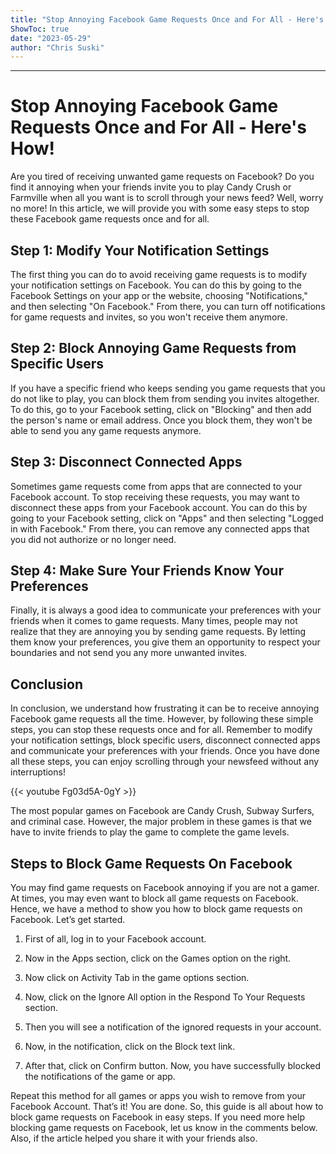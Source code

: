```yaml
---
title: "Stop Annoying Facebook Game Requests Once and For All - Here's How!"
ShowToc: true 
date: "2023-05-29"
author: "Chris Suski"
---
```

*****
# Stop Annoying Facebook Game Requests Once and For All - Here's How!

Are you tired of receiving unwanted game requests on Facebook? Do you find it annoying when your friends invite you to play Candy Crush or Farmville when all you want is to scroll through your news feed? Well, worry no more! In this article, we will provide you with some easy steps to stop these Facebook game requests once and for all.

## Step 1: Modify Your Notification Settings

The first thing you can do to avoid receiving game requests is to modify your notification settings on Facebook. You can do this by going to the Facebook Settings on your app or the website, choosing "Notifications," and then selecting "On Facebook." From there, you can turn off notifications for game requests and invites, so you won't receive them anymore.

## Step 2: Block Annoying Game Requests from Specific Users

If you have a specific friend who keeps sending you game requests that you do not like to play, you can block them from sending you invites altogether. To do this, go to your Facebook setting, click on "Blocking" and then add the person's name or email address. Once you block them, they won't be able to send you any game requests anymore.

## Step 3: Disconnect Connected Apps

Sometimes game requests come from apps that are connected to your Facebook account. To stop receiving these requests, you may want to disconnect these apps from your Facebook account. You can do this by going to your Facebook setting, click on "Apps" and then selecting "Logged in with Facebook." From there, you can remove any connected apps that you did not authorize or no longer need.

## Step 4: Make Sure Your Friends Know Your Preferences

Finally, it is always a good idea to communicate your preferences with your friends when it comes to game requests. Many times, people may not realize that they are annoying you by sending game requests. By letting them know your preferences, you give them an opportunity to respect your boundaries and not send you any more unwanted invites.

## Conclusion

In conclusion, we understand how frustrating it can be to receive annoying Facebook game requests all the time. However, by following these simple steps, you can stop these requests once and for all. Remember to modify your notification settings, block specific users, disconnect connected apps and communicate your preferences with your friends. Once you have done all these steps, you can enjoy scrolling through your newsfeed without any interruptions!

{{< youtube Fg03d5A-0gY >}} 



The most popular games on Facebook are Candy Crush, Subway Surfers, and criminal case. However, the major problem in these games is that we have to invite friends to play the game to complete the game levels.

 
## Steps to Block Game Requests On Facebook


You may find game requests on Facebook annoying if you are not a gamer. At times, you may even want to block all game requests on Facebook. Hence, we have a method to show you how to block game requests on Facebook. Let’s get started.
1. First of all, log in to your Facebook account.

2. Now in the Apps section, click on the Games option on the right.

3. Now click on Activity Tab in the game options section.

4. Now, click on the Ignore All option in the Respond To Your Requests section.

5. Then you will see a notification of the ignored requests in your account.

6. Now, in the notification, click on the Block text link.

7. After that, click on Confirm button. Now, you have successfully blocked the notifications of the game or app.

Repeat this method for all games or apps you wish to remove from your Facebook Account. That’s it! You are done.
So, this guide is all about how to block game requests on Facebook in easy steps. If you need more help blocking game requests on Facebook, let us know in the comments below. Also, if the article helped you share it with your friends also.




